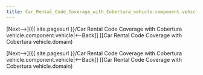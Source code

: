 ```yaml
---
title: Car_Rental_Code_Coverage_with_Cobertura_vehicle.component.vehicletype
---
```

[Next-->]({{ site.pagesurl }}/Car Rental Code Coverage with Cobertura vehicle.component.vehicle|<--Back]]  [[Car Rental Code Coverage with Cobertura vehicle.domain)


[Next-->]({{ site.pagesurl }}/Car Rental Code Coverage with Cobertura vehicle.component.vehicle|<--Back]]  [[Car Rental Code Coverage with Cobertura vehicle.domain)